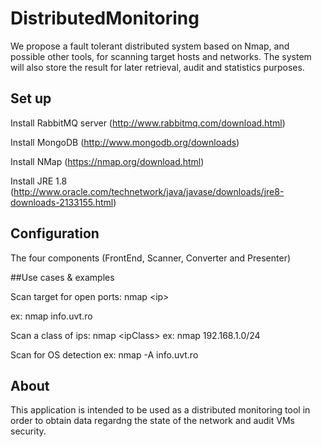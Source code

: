 # DistributedMonitoring

We propose a fault tolerant distributed system based on Nmap, and possible other tools, for scanning target hosts and networks. The system will also store the result for later retrieval, audit and statistics purposes.

## Set up

Install RabbitMQ server (http://www.rabbitmq.com/download.html)

Install MongoDB (http://www.mongodb.org/downloads)

Install NMap (https://nmap.org/download.html)

Install JRE 1.8 (http://www.oracle.com/technetwork/java/javase/downloads/jre8-downloads-2133155.html)

## Configuration

The four components (FrontEnd, Scanner, Converter and Presenter) 

##Use cases & examples

Scan target for open ports: nmap \<ip\>

ex: nmap info.uvt.ro

Scan a class of ips: nmap \<ipClass\>
ex: nmap 192.168.1.0/24 

Scan for OS detection
ex: nmap -A info.uvt.ro

## About
This application is intended to be used as a distributed monitoring tool in order to obtain data regardng the state of the network and audit VMs security.
